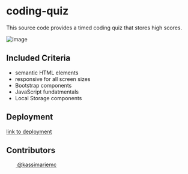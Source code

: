 # coding-quiz
This source code provides a timed coding quiz that stores high scores. 

![image](https://user-images.githubusercontent.com/66877217/88304860-cd70a280-ccd6-11ea-9c61-0837d2889b2c.png)

## Included Criteria

* semantic HTML elements
* responsive for all screen sizes
* Bootstrap components
* JavaScript fundatmentals
* Local Storage components

## Deployment

[link to deployment](https://kassimariemc.github.io/coding-quiz/)

## Contributors
<a href="https://github.com/kassimariemc"><img src="https://avatars3.githubusercontent.com/u/66877217?s=460&u=2aefa4a92adc823f1df8656008e78fe8edd0f9b6&v=4" width="5%" style="border-radius:50%"> @kassimariemc</a>

